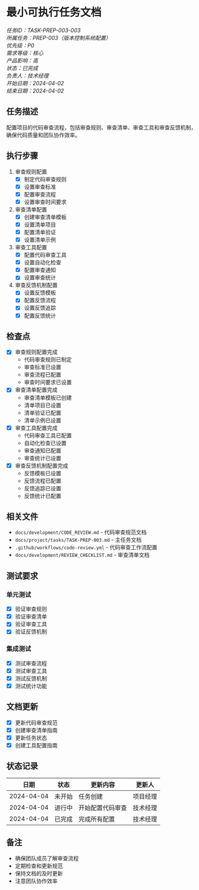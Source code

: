 # 最小可执行任务文档

*任务ID：TASK-PREP-003-003*  
*所属任务：PREP-003（版本控制系统配置）*  
*优先级：P0*  
*需求等级：核心*  
*产品影响：高*  
*状态：已完成*  
*负责人：技术经理*  
*开始日期：2024-04-02*  
*结束日期：2024-04-02*

## 任务描述
配置项目的代码审查流程，包括审查规则、审查清单、审查工具和审查反馈机制，确保代码质量和团队协作效率。

## 执行步骤
1. 审查规则配置
   - [x] 制定代码审查规则
   - [x] 设置审查标准
   - [x] 配置审查流程
   - [x] 设置审查时间要求

2. 审查清单配置
   - [x] 创建审查清单模板
   - [x] 设置清单项目
   - [x] 配置清单验证
   - [x] 设置清单示例

3. 审查工具配置
   - [x] 配置代码审查工具
   - [x] 设置自动化检查
   - [x] 配置审查通知
   - [x] 设置审查统计

4. 审查反馈机制配置
   - [x] 设置反馈模板
   - [x] 配置反馈流程
   - [x] 设置反馈追踪
   - [x] 配置反馈统计

## 检查点
- [x] 审查规则配置完成
  - 代码审查规则已制定
  - 审查标准已设置
  - 审查流程已配置
  - 审查时间要求已设置
- [x] 审查清单配置完成
  - 审查清单模板已创建
  - 清单项目已设置
  - 清单验证已配置
  - 清单示例已设置
- [x] 审查工具配置完成
  - 代码审查工具已配置
  - 自动化检查已设置
  - 审查通知已配置
  - 审查统计已设置
- [x] 审查反馈机制配置完成
  - 反馈模板已设置
  - 反馈流程已配置
  - 反馈追踪已设置
  - 反馈统计已配置

## 相关文件
- `docs/development/CODE_REVIEW.md` - 代码审查规范文档
- `docs/project/tasks/TASK-PREP-003.md` - 主任务文档
- `.github/workflows/code-review.yml` - 代码审查工作流配置
- `docs/development/REVIEW_CHECKLIST.md` - 审查清单文档

## 测试要求
### 单元测试
- [x] 验证审查规则
- [x] 验证审查清单
- [x] 验证审查工具
- [x] 验证反馈机制

### 集成测试
- [x] 测试审查流程
- [x] 测试审查工具
- [x] 测试反馈机制
- [x] 测试统计功能

## 文档更新
- [x] 更新代码审查规范
- [x] 创建审查清单指南
- [x] 更新任务状态
- [x] 创建工具配置指南

## 状态记录
| 日期 | 状态 | 更新内容 | 更新人 |
|------|------|---------|--------|
| 2024-04-04 | 未开始 | 任务创建 | 项目经理 |
| 2024-04-04 | 进行中 | 开始配置代码审查 | 技术经理 |
| 2024-04-04 | 已完成 | 完成所有配置 | 技术经理 |

## 备注
- 确保团队成员了解审查流程
- 定期检查和更新规范
- 保持文档的及时更新
- 注意团队协作效率 